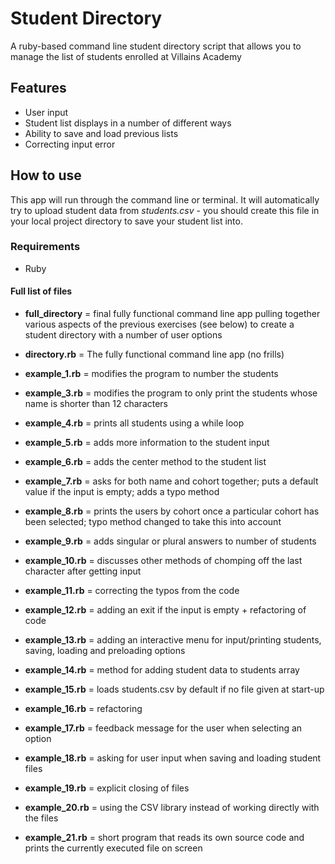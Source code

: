 # Student Directory #

A ruby-based command line student directory script that allows you to manage the list of students enrolled at Villains Academy

## Features ##

* User input
* Student list displays in a number of different ways
* Ability to save and load previous lists
* Correcting input error

## How to use ##

This app will run through the command line or terminal. It will automatically try to upload student data from *students.csv* - you should create this file in your local project directory to save your student list into.

### Requirements ###

* Ruby

#### Full list of files ####
* **full_directory** = final fully functional command line app pulling together various aspects of the previous exercises (see below) to create a student directory with a number of user options

* **directory.rb** = The fully functional command line app (no frills)
* **example_1.rb** = modifies the program to number the students
* **example_3.rb** = modifies the program to only print the students whose name is shorter than 12 characters
* **example_4.rb** = prints all students using a while loop
* **example_5.rb** = adds more information to the student input
* **example_6.rb** = adds the center method to the student list
* **example_7.rb** = asks for both name and cohort together; puts a default value if the input is empty; adds a typo method
* **example_8.rb** = prints the users by cohort once a particular cohort has been selected; typo method changed to take this into account
* **example_9.rb** = adds singular or plural answers to number of students
* **example_10.rb** = discusses other methods of chomping off the last character after getting input
* **example_11.rb** = correcting the typos from the code
* **example_12.rb** = adding an exit if the input is empty + refactoring of code
* **example_13.rb** = adding an interactive menu for input/printing students, saving, loading and preloading options
* **example_14.rb** = method for adding student data to students array
* **example_15.rb** = loads students.csv by default if no file given at start-up
* **example_16.rb** = refactoring
* **example_17.rb** = feedback message for the user when selecting an option
* **example_18.rb** = asking for user input when saving and loading student files
* **example_19.rb** = explicit closing of files
* **example_20.rb** = using the CSV library instead of working directly with the files
* **example_21.rb** = short program that reads its own source code and prints the currently executed file on screen
